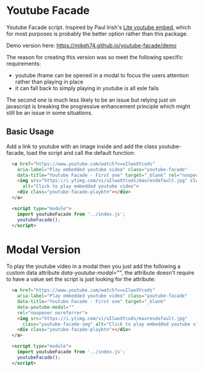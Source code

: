# Youtube Facade

Youtube Facade script. Inspired by Paul Irish's [Lite youtube embed](https://github.com/paulirish/lite-youtube-embed), which for most purposes is probably the better
option rather than this package.

Demo version here: <https://mikeh74.github.io/youtube-facade/demo>

The reason for creating this version was so meet the following specific
requirements:
* youtube iframe can be opened in a modal to focus the users attention rather
than playing in place
* it can fall back to simply playing in youtube is all esle fails

The second one is much less likely to be an issue but relying just on javascript
is breaking the progressive enhancement principle which might still be an issue
in some situations.

## Basic Usage

Add a link to youtube with an image inside and add the class youtube-facade,
load the script and call the default function:

```html
  <a href="https://www.youtube.com/watch?v=uIlwoXYcods"
    aria-label="Play embedded youtube video" class="youtube-facade"
    data-title="Youtube Facade - First one" target="_blank" rel="noopener noreferrer">
    <img src="https://i.ytimg.com/vi/uIlwoXYcods/maxresdefault.jpg" class="youtube-facade-img"
      alt="Click to play embedded youtube video">
    <div class="youtube-facade-playbtn"></div>
  </a>

  <script type="module">
    import youtubeFacade from '../index.js';
    youtubeFacade();
  </script>
```

# Modal Version

To play the youtube video in a modal then you just add the following a custom
data attribute *data-youtube-modal=""*, the attribute doesn't require to have
a value set the script is just looking for the attribute:

```html
  <a href="https://www.youtube.com/watch?v=uIlwoXYcods"
    aria-label="Play embedded youtube video" class="youtube-facade"
    data-title="Youtube Facade - First one" target="_blank"
    data-youtube-modal=""
    rel="noopener noreferrer">
    <img src="https://i.ytimg.com/vi/uIlwoXYcods/maxresdefault.jpg"
      class="youtube-facade-img" alt="Click to play embedded youtube video">
    <div class="youtube-facade-playbtn"></div>
  </a>

  <script type="module">
    import youtubeFacade from '../index.js';
    youtubeFacade();
  </script>
```
